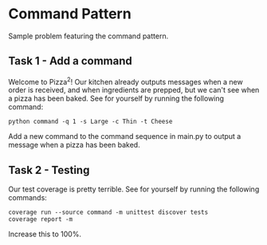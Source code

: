 # Command Pattern
Sample problem featuring the command pattern.

## Task 1 - Add a command

Welcome to Pizza<sup>2</sup>! Our kitchen already outputs messages when a new order is received, and when ingredients are prepped, but we can't see when a pizza has been baked. See for yourself by running the following command:

```
python command -q 1 -s Large -c Thin -t Cheese
```

Add a new command to the command sequence in main.py to output a message when a pizza has been baked.

## Task 2 - Testing

Our test coverage is pretty terrible. See for yourself by running the following commands:

```
coverage run --source command -m unittest discover tests
coverage report -m
```

Increase this to 100%.
